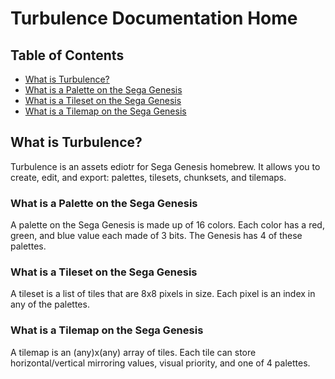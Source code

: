 # Turbulence Documentation Home


## Table of Contents
- [What is Turbulence?](#what-is-turbulence)
- [What is a Palette on the Sega Genesis](#what-is-a-palette-on-the-sega-genesis)
- [What is a Tileset on the Sega Genesis](#what-is-a-tileset-on-the-sega-genesis)
- [What is a Tilemap on the Sega Genesis](#what-is-a-tilemap-on-the-sega-genesis)


## What is Turbulence?

Turbulence is an assets ediotr for Sega Genesis homebrew. It allows you to create, edit, and export: palettes, tilesets, chunksets, and tilemaps.

### What is a Palette on the Sega Genesis

A palette on the Sega Genesis is made up of 16 colors. Each color has a red, green, and blue value each made of 3 bits. The Genesis has 4 of these palettes.

### What is a Tileset on the Sega Genesis

A tileset is a list of tiles that are 8x8 pixels in size. Each pixel is an index in any of the palettes.

### What is a Tilemap on the Sega Genesis

A tilemap is an (any)x(any) array of tiles. Each tile can store horizontal/vertical mirroring values, visual priority, and one of 4 palettes.
